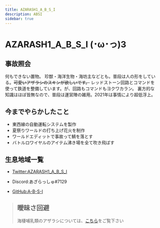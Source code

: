 ```yaml
---
title: AZARASH1_A_B_S_I
description: ABSI
sidebar: true
---
```

# AZARASH1_A_B_S_I (･ω･っ)З

## 事故照会
何もできない置物。
珍獣・海洋生物・海坊主などとも。普段は人の形をしている。~~可愛いアザラシのスキンが欲しいです。~~
レッドストーン回路とコマンドを使って鉄道を整備しています。が、回路もコマンドもヨクワカラン。
裏方的な知識はほぼ皆無なので、普段は運営陣の雑用。2021年は事情により超低浮上。
## 今までやらかしたこと
* 東西線の自動運転システムを製作
* 夏祭りワールドの打ち上げ花火を制作
* ワールドエディットで事故って鯖を落とす
* バトルロワイヤルのアイテム沸き場を全て吹き飛ばす

## 生息地域一覧
* [Twitter:AZARASH1_A_B_S_I](https://twitter.com/AZARASH1_ABSI)  

* Discord:あざらっしゅ#7129  

* [GitHub:A-B-S-I](https://github.com/A-B-S-I)

> ## 曖昧さ回避
> 海棲哺乳類のアザラシについては、[こちら](https://ja.wikipedia.org/wiki/アザラシ)をご覧下さい
